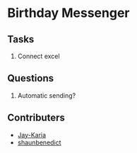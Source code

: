 # Birthday Messenger

## Tasks

1. Connect excel

## Questions

1. Automatic sending?

## Contributers

- [Jay-Karia](https://github.com/Jay-Karia)
- [shaunbenedict](https://github.com/shaunbenedict)
